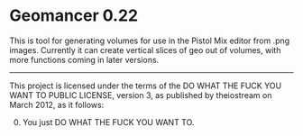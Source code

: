 # Geomancer 0.22

This is tool for generating volumes for use in the Pistol Mix editor from .png images. Currently it can create vertical slices of geo out of volumes, with more functions coming in later versions.

---

This project is licensed under the terms of the
DO WHAT THE FUCK YOU WANT TO PUBLIC LICENSE, version 3,
as published by theiostream on March 2012, as it follows:

0. You just DO WHAT THE FUCK YOU WANT TO.